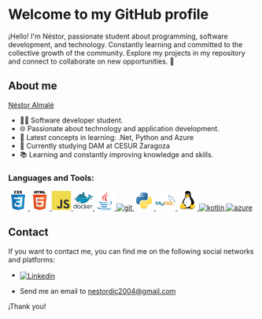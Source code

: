 # Welcome to my GitHub profile

¡Hello! I'm Néstor, passionate student about programming, software development, and technology. Constantly learning and committed to the collective growth of the community. Explore my projects in my repository and connect to collaborate on new opportunities. 🚀

## About me
<div class="badge-base LI-profile-badge" data-locale="es_ES" data-size="medium" data-theme="dark" data-type="VERTICAL" data-vanity="néstor-almalé-7a34b0254" data-version="v1"><a class="badge-base__link LI-simple-link" href="https://es.linkedin.com/in/n%C3%A9stor-almal%C3%A9-7a34b0254?trk=profile-badge">Néstor Almalé</a></div>
              
- 👨‍💻 Software developer student.
- 🌐 Passionate about technology and application development.
- 🧠 Latest concepts in learning: .Net, Python and Azure
- 🔭 Currently studying DAM at CESUR Zaragoza
- 📚 Learning and constantly improving knowledge and skills.

### Languages and Tools:
<p align="left">
  
  <a href="https://www.w3schools.com/css/" target="_blank" rel="noreferrer">
    <img src="https://raw.githubusercontent.com/devicons/devicon/master/icons/css3/css3-original-wordmark.svg" alt="css" width="40" height="40"/>
  </a>
  
  <a href="https://www.w3.org/html/" target="_blank" rel="noreferrer">
    <img src="https://raw.githubusercontent.com/devicons/devicon/master/icons/html5/html5-original-wordmark.svg" alt="html5" width="40" height="40"/>
  </a>

  <a href="https://developer.mozilla.org/en-US/docs/Web/JavaScript" target="_blank" rel="noreferrer">
    <img src="https://raw.githubusercontent.com/devicons/devicon/master/icons/javascript/javascript-original.svg" alt="javascript" width="40" height="40"/>
  </a>
  
  <a href="https://www.docker.com/" target="_blank" rel="noreferrer">
    <img src="https://raw.githubusercontent.com/devicons/devicon/master/icons/docker/docker-original-wordmark.svg" alt="docker" width="40" height="40"/>
  </a>
  
  <a href="https://www.java.com" target="_blank" rel="noreferrer">
    <img src="https://raw.githubusercontent.com/devicons/devicon/master/icons/java/java-original.svg" alt="java" width="40" height="40"/>
  </a>
  
  <a href="https://git-scm.com/" target="_blank" rel="noreferrer">
    <img src="https://www.vectorlogo.zone/logos/git-scm/git-scm-icon.svg" alt="git" width="40" height="40"/>
  </a>
  
  <a href="https://www.python.org" target="_blank" rel="noreferrer">
    <img src="https://raw.githubusercontent.com/devicons/devicon/master/icons/python/python-original.svg" alt="python" width="40" height="40"/>
  </a>
  
  <a href="https://www.mysql.com/" target="_blank" rel="noreferrer">
    <img src="https://raw.githubusercontent.com/devicons/devicon/master/icons/mysql/mysql-original-wordmark.svg" alt="mysql" width="40" height="40"/>
  </a>
  
  <a href="https://www.linux.org/" target="_blank" rel="noreferrer">
    <img src="https://raw.githubusercontent.com/devicons/devicon/master/icons/linux/linux-original.svg" alt="linux" width="40" height="40"/>
  </a>
  
  <a href="https://kotlinlang.org/" target="_blank" rel="noreferrer">
    <img src="https://upload.wikimedia.org/wikipedia/commons/0/06/Kotlin_Icon.svg" alt="kotlin" width="40" height="40"/>
  </a>
  
  <a href="https://azure.microsoft.com/es-es" target="_blank" rel="noreferrer">
    <img src="https://upload.wikimedia.org/wikipedia/commons/f/fa/Microsoft_Azure.svg" alt="azure" width="40" height="40"/>
  </a>
  

</p>

## Contact

If you want to contact me, you can find me on the following social networks and platforms:

- <a href="https://www.linkedin.com/in/n%C3%A9stor-almal%C3%A9-7a34b0254/" rel="nofollow"><img align="center" src="https://raw.githubusercontent.com/rahuldkjain/github-profile-readme-generator/master/src/images/icons/Social/linked-in-alt.svg" alt="Linkedin" height="30" width="40" style="max-width: 100%;">
</a>

- Send me an email to [nestordic2004@gmail.com](mailto:nestordic2004@gmail.com)
  
¡Thank you!
